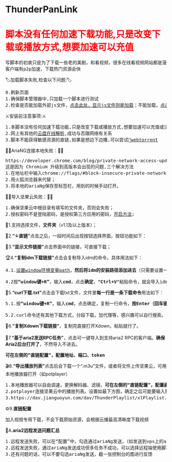 # ThunderPanLink
<h1 style="color:red">脚本没有任何加速下载功能,只是改变下载或播放方式,想要加速可以充值</h1>
<pre>写脚本的初衷只是为了下载一些老的美剧，和看视频，很多在线看视频网站都是菠菜广告
客户端有p2p加速，下载热门资源会快
</pre>
🏷加载脚本失败,检查以下问题:🏷
<pre>0.刷新页面
1.确保脚本管理器中,只加载一个脚本进行测试
2.检查是否能加载外部js文件，<a href="https://cdn.bootcdn.net/ajax/libs/jquery/3.5.1/jquery.min.js">点击此处，显示js文件则能加载</a>；不能加载，<a href="https://greasyfork.org/zh-CN/scripts/431256-%E8%BF%85%E9%9B%B7%E4%BA%91%E7%9B%98%E8%8E%B7%E5%8F%96%E7%9B%B4%E9%93%BE/discussions/101626">点击此处查看反馈</a>
</pre>
⚔安装前注意事项:⚔
<pre>1.本脚本没有任何加速下载功能,只是改变下载或播放方式,想要加速可以充值或活动
2.网上有其他的<a href="https://xunlei.kinh.cc/">云盘在线解析</a>,成功与否跟网络有关系
3.脚本不能获得敏感资源的直链,如果是想边下边播,可以尝试🧲<a href="https://webtorrent.io/desktop/">webtorrent</a>
</pre>
🐱‍👤AriaNG连接本地失败：🐱‍👤
<pre>https://developer.chrome.com/blog/private-network-access-update/
这是因为 Chromium 升级到高版本会出现的问题,三个解决方法
1.在地址栏中输入chrome://flags/#block-insecure-private-network-requests，将其设置为disabled；
2.用火狐浏览器来代替；
3.将本地的ariaNg保存至标签栏，用到的时候手动打开。
</pre>
🐱‍🚀导入坚果云失败：🐱‍🚀
<pre>
1.确保坚果云中根目录有填写的文件夹，否则会失败；
2.授权密码不是登陆密码，是授权第三方应用的密码，<a href="https://help.jianguoyun.com/?p=2064">开启方法</a>;
</pre>

💼1.支持选择文件，<strong>文件夹</strong>（v1.1及以上版本）；

🔐2.<strong>“↓直链”</strong>点击之后，一段时间后出现按钮选择界面，按钮功能如下：

🧱3.<strong>“显示文件链接”</strong>点击界面中的链接，可直接下载；

🏆4.<strong>“复制idm下载链接”</strong>点击会复制导入idm的命令，具体用法如下：
 
<pre>4.1.<a href="https://jingyan.baidu.com/article/8275fc86403a3546a03cf6f0.html" target="_blank">设置window环境变量path</a>，<strong>然后将idm的安装路径添加进去</strong>（只需要设置一次，最终效果如最下方图）；

4.2按<strong>“window键+R”</strong>，输入<strong>cmd</strong>，点击<strong>确定</strong>，<strong>"Ctrl+V"</strong>粘贴命令，就会导入idm，然后手动开始下载。</pre>

🔭5.<strong>“curl下载.txt"</strong>点击会下载txt文件，文件里<strong>每一行是一条下载命令</strong>用法如下：

<pre>5.1.按<strong>“window键+R”</strong>，输入<strong>cmd</strong>，点击确定，复制一行命令，<strong>按Enter（回车键）</strong>，就会下载；按<strong>“CTRL+c”</strong>停止下载；

5.2.curl命令还有其他下载方式，分段下载，加代理等，感兴趣可以自行搜索。</pre>

💊6.<strong>“复制Xdown下载链接”</strong>，复制完直接打开Xdown，粘贴就行了。
</br></br>
🥇7.<strong>“基于aria2发送RPC任务”</strong>，点击可一键导入到支持aria2 RPC的客户端。<strong>确保Aria2后台打开了</strong>，不然导入不进去。

<pre><strong>可在左侧的“直链配置”，配置地址、端口、token</strong></pre>

🎬8.<strong>“导出播放列表”</strong>点击后会下载一个“.m3u”文件，或者将文件上传坚果云，可用本地播放器打开（如potplayer）
<pre>1.本地播放器可以自由调速，更换解码器、滤镜，<strong>可在左侧的“直链配置”，配置画质优先选择</strong>，是否导入坚果云；
2.potplayer连接坚果云中的播放列表。设置如最下方图，确定之后可能要输入账户和密码，按照配置中的输入就可以。
3.https://dav.jianguoyun.com/dav/ThunderPlaylist/xlPlaylist.m3u，其中ThunderPlaylist是你设置的文件夹名称。
</pre>

⚙9.<strong>直链配置</strong>
<pre>加入视频专用下载，不会下载原始资源，会根据云播最高清晰度下载视频</pre>

📖A.<strong>aria2远程发送问题汇总</strong>
<pre>1.远程发送失败，可以在“配置”中，勾选通过ariaNg发送，（如发送到vps上的aria2）
2.远程发送失败，通过ariaNg发送成功但多任务不成功，可以选择远程端使用脚本的本地发送
3.还有问题的话，可以不要勾选ariaNg发送，截一张控制台的图进行反馈
</pre>
